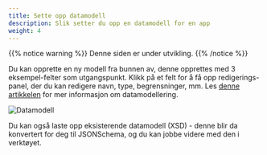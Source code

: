 ```yaml
---
title: Sette opp datamodell
description: Slik setter du opp en datamodell for en app
weight: 4
---
```


{{% notice warning %}}
Denne siden er under utvikling.
{{% /notice %}}

Du kan opprette en ny modell fra bunnen av, denne opprettes med 3 eksempel-felter som utgangspunkt. 
Klikk på et felt for å få opp redigerings-panel, der du kan redigere navn, type, begrensninger, mm.
Les [denne artikkelen](../../../development/data/data-modeling) for mer informasjon om datamodellering.

![Datamodell](https://altinncdn.no/studio/docs/images/schema-editor_example.png)

Du kan også laste opp eksisterende datamodell (XSD) - denne blir da konvertert for deg til JSONSchema, og du kan jobbe
videre med den i verktøyet.